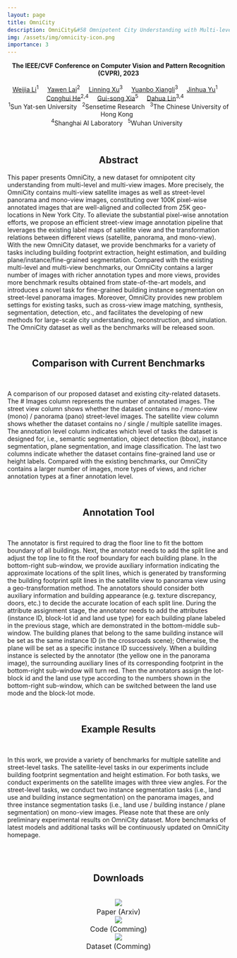 ```yaml
---
layout: page
title: OmniCity
description: OmniCity&#58 Omnipotent City Understanding with Multi-level and Multi-view Images
img: /assets/img/omnicity-icon.png
importance: 3
---
```


<center><b>The IEEE/CVF Conference on Computer Vision and Pattern Recognition (CVPR), 2023</b></center>
<br>

<center>
<td colspan="5" id="authors">
<a href="http://liweijia.github.io">Weijia Li</a><sup>1</sup> &nbsp;&nbsp;&nbsp;
<a href="https://city-super.github.io/omnicity">Yawen Lai</a><sup>2</sup> &nbsp;&nbsp;&nbsp;
<a href="https://eveneveno.github.io/lnxu/">Linning Xu</a><sup>3</sup> &nbsp;&nbsp;&nbsp;
<a href="https://city-super.github.io/omnicity">Yuanbo Xiangli</a><sup>3</sup> &nbsp;&nbsp;&nbsp;
<a href="https://city-super.github.io/omnicity">Jinhua Yu</a><sup>1</sup> &nbsp;&nbsp;&nbsp;
<br>
<a href="https://city-super.github.io/omnicity">Conghui He</a><sup>2,4</sup> &nbsp;&nbsp;&nbsp;
<a href="http://www.captain-whu.com/xia_En.html">Gui-song Xia</a><sup>5</sup> &nbsp;&nbsp;&nbsp;
<a href="https://dahua.site">Dahua Lin</a><sup>3,4</sup> &nbsp;&nbsp;&nbsp;
</td>
</center>

<center>
<td colspan="5" id="affiliation">
<sup>1</sup>Sun Yat-sen University &nbsp;
<sup>2</sup>Sensetime Research &nbsp;
<sup>3</sup>The Chinese University of Hong Kong &nbsp;
<br>
<sup>4</sup>Shanghai AI Laboratory &nbsp;
<sup>5</sup>Wuhan University &nbsp;

</td>
</center>



<div class="row">
    <div class="col-sm mt-3 mt-md-0">
        <img class="img-fluid rounded z-depth-1" src="{{ '/assets/img/omnicity-teasor.png' | relative_url }}" alt="" title="example image"/>
    </div>
</div>

<div class="caption">

</div>

<br>
<center><h2><a id="downloads">Abstract</a></h2></center>


<p style="text-align:justify; text-justify:inter-ideograph;">

This paper presents OmniCity, a new dataset for omnipotent city understanding from multi-level and multi-view images. More precisely, the OmniCity contains multi-view satellite images as well as street-level panorama and mono-view images, constituting over 100K pixel-wise annotated images that are well-aligned and collected from 25K geo-locations in New York City. To alleviate the substantial pixel-wise annotation efforts, we propose an efficient street-view image annotation pipeline that leverages the existing label maps of satellite view and the transformation relations between different views (satellite, panorama, and mono-view). With the new OmniCity dataset, we provide benchmarks for a variety of tasks including building footprint extraction, height estimation, and building plane/instance/fine-grained segmentation. Compared with the existing multi-level and multi-view benchmarks, our OmniCity contains a larger number of images with richer annotation types and more views, provides more benchmark results obtained from state-of-the-art models, and introduces a novel task for fine-grained building instance segmentation on street-level panorama images. Moreover, OmniCity provides new problem settings for existing tasks, such as cross-view image matching, synthesis, segmentation, detection, etc., and facilitates the developing of new methods for large-scale city understanding, reconstruction, and simulation. The OmniCity dataset as well as the benchmarks will be released soon.</p>



<br>
<center><h2><a id="downloads">Comparison with Current Benchmarks</a></h2></center>


<div class="row">
    <div class="col-sm mt-3 mt-md-0">
        <img class="img-fluid rounded z-depth-1" src="{{ '/assets/img/omnicity-table.png' | relative_url }}" alt="" title="example image"/>
    </div>
</div>

<div class="caption">

</div>

<p style="text-align:justify; text-justify:inter-ideograph;">


A comparison of our proposed dataset and existing city-related datasets. The # Images column represents the number of annotated images. The street view column shows whether the dataset contains no / mono-view (mono) / panorama (pano) street-level images. The satellite view column shows whether the dataset contains no / single / multiple satellite images. The annotation level column indicates which level of tasks the dataset is designed for, i.e., semantic segmentation, object detection (bbox), instance segmentation, plane segmentation, and image classification. The last two columns indicate whether the dataset contains fine-grained land use or height labels. Compared with the existing benchmarks, our OmniCity contains a larger number of images, more types of views, and richer annotation types at a finer annotation level.</p>


<br>
<center><h2><a id="downloads">Annotation Tool</a></h2></center>


<div class="row">
    <div class="col-sm mt-3 mt-md-0">
        <img class="img-fluid rounded z-depth-1" src="{{ '/assets/img/omnicity-gui.png' | relative_url }}" alt="" title="example image"/>
    </div>
</div>

<div class="caption">

</div>

<p style="text-align:justify; text-justify:inter-ideograph;">

The annotator is first required to drag the floor line to fit the bottom boundary of all buildings. Next, the annotator needs to add the split line and adjust the top line to fit the roof boundary for each building plane. In the bottom-right sub-window, we provide auxiliary information indicating the approximate locations of the split lines, which is generated by transforming the building footprint split lines in the satellite view to panorama view using a geo-transformation method. The annotators should consider both auxiliary information and building appearance (e.g. texture discrepancy, doors, etc.) to decide the accurate location of each split line. During the attribute assignment stage, the annotator needs to add the attributes (instance ID, block-lot id and land use type) for each building plane labeled in the previous stage, which are demonstrated in the bottom-middle sub-window. The building planes that belong to the same building instance will be set as the same instance ID (in the crossroads scene); Otherwise, the plane will be set as a specific instance ID successively. When a building instance is selected by the annotator (the yellow one in the panorama image), the surrounding auxiliary lines of its corresponding footprint in the bottom-right sub-window will turn red. Then the annotators assign the lot-block id and the land use type according to the numbers shown in the bottom-right sub-window, which can be switched between the land use mode and the block-lot mode. </p>


<br>
<center><h2><a id="downloads">Example Results</a></h2></center>

<div class="row">
    <div class="col-sm mt-3 mt-md-0">
        <img class="img-fluid rounded z-depth-1" src="{{ '/assets/img/omnicity-results.png' | relative_url }}" alt="" title="example image"/>
    </div>
</div>

<div class="caption">

</div>

<p style="text-align:justify; text-justify:inter-ideograph;">

In this work, we provide a variety of benchmarks for multiple satellite and street-level tasks. The satellite-level tasks in our experiments include building footprint segmentation and height estimation. For both tasks, we conduct experiments on the satellite images with three view angles. For the street-level tasks, we conduct two instance segmentation tasks (i.e., land use and building instance segmentation) on the panorama images, and three instance segmentation tasks (i.e., land use / building instance / plane segmentation) on mono-view images. Please note that these are only preliminary experimental results on OmniCity dataset. More benchmarks of latest models and additional tasks will be continuously updated on OmniCity homepage.</p>


<br>
<br>


<center><h2><a id="downloads">Downloads</a></h2></center>
<br>

<div class="row">
    <div class="col-sm mt-3 mt-md-0">
	 <center>
	  <a href="https://arxiv.org/abs/2208.00928"><img class="rounded" onmouseover="this.src='/assets/img/icon_paper.png';" onmouseout="this.src='/assets/img/icon_paper.png';" src = "/assets/img/icon_paper.png" height = "150px"></a><br>
	  <span style="font-size:16px">Paper (Arxiv)</span><br>
    </center>
    </div>
    <div class="col-sm mt-3 mt-md-0">
	 <center>
	  <a href="https://city-super.github.io/omnicity"><img class="rounded" onmouseover="this.src='/assets/img/icon_code.png';" onmouseout="this.src='/assets/img/icon_code.png';" src = "/assets/img/icon_code.png" height = "150px"></a><br>
	  <span style="font-size:16px">Code (Comming)</span><br>
    </center>
    </div>
    <div class="col-sm mt-3 mt-md-0">
	 <center>
	  <a href="https://city-super.github.io/omnicity"><img class="rounded" onmouseover="this.src='/assets/img/icon_dataset1.png';" onmouseout="this.src='/assets/img/icon_dataset1.png';" src = "/assets/img/icon_dataset1.png" height = "150px"></a><br>
	  <span style="font-size:16px">Dataset (Comming)</span><br>
    </center>
    </div>
</div>



